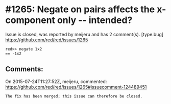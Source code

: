 
#1265: Negate on pairs affects the x-component only -- intended?
================================================================================
Issue is closed, was reported by meijeru and has 2 comment(s).
[type.bug]
<https://github.com/red/red/issues/1265>

```
red>> negate 1x2
== -1x2
```



Comments:
--------------------------------------------------------------------------------

On 2015-07-24T11:27:52Z, meijeru, commented:
<https://github.com/red/red/issues/1265#issuecomment-124489451>

    The fix has been merged; this issue can therefore be closed.

